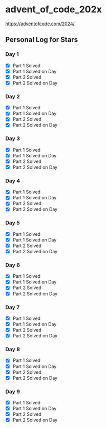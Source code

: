 # advent_of_code_202x
https://adventofcode.com/2024/

## Personal Log for Stars

### Day 1

- [x] Part 1 Solved
- [x] Part 1 Solved on Day
- [x] Part 2 Solved
- [x] Part 2 Solved on Day

### Day 2

- [x] Part 1 Solved
- [x] Part 1 Solved on Day
- [x] Part 2 Solved
- [x] Part 2 Solved on Day

### Day 3

- [x] Part 1 Solved
- [x] Part 1 Solved on Day
- [x] Part 2 Solved
- [x] Part 2 Solved on Day

### Day 4

- [x] Part 1 Solved
- [x] Part 1 Solved on Day
- [x] Part 2 Solved
- [x] Part 2 Solved on Day

### Day 5

- [x] Part 1 Solved
- [x] Part 1 Solved on Day
- [x] Part 2 Solved
- [x] Part 2 Solved on Day

### Day 6

- [x] Part 1 Solved
- [x] Part 1 Solved on Day
- [x] Part 2 Solved
- [x] Part 2 Solved on Day

### Day 7

- [x] Part 1 Solved
- [x] Part 1 Solved on Day
- [x] Part 2 Solved
- [x] Part 2 Solved on Day

### Day 8

- [x] Part 1 Solved
- [x] Part 1 Solved on Day
- [x] Part 2 Solved
- [x] Part 2 Solved on Day

### Day 9

- [x] Part 1 Solved
- [x] Part 1 Solved on Day
- [x] Part 2 Solved
- [x] Part 2 Solved on Day